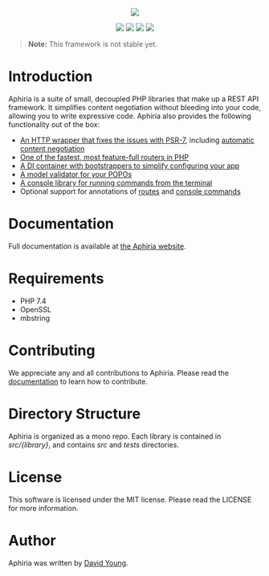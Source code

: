 <p align="center"><a href="https://www.aphiria.com" target="_blank" title="Aphiria"><img src="https://www.aphiria.com/images/aphiria-logo.svg"></a></p>

<p align="center">
<a href="https://travis-ci.com/aphiria/aphiria"><img src="https://travis-ci.com/aphiria/aphiria.svg"></a>
<a href="https://packagist.org/packages/aphiria/aphiria"><img src="https://poser.pugx.org/aphiria/aphiria/v/stable.svg"></a>
<a href="https://packagist.org/packages/aphiria/aphiria"><img src="https://poser.pugx.org/aphiria/aphiria/v/unstable.svg"></a>
<a href="https://packagist.org/packages/aphiria/aphiria"><img src="https://poser.pugx.org/aphiria/aphiria/license.svg"></a>
</p>

> **Note:** This framework is not stable yet.

<h1>Introduction</h1>

Aphiria is a suite of small, decoupled PHP libraries that make up a REST API framework.  It simplifies content negotiation without bleeding into your code, allowing you to write expressive code.  Aphiria also provides the following functionality out of the box:

* <a href="https://www.aphiria.com/docs/master/http-requests.html" target="_blank">An HTTP wrapper that fixes the issues with PSR-7</a>, including <a href="https://www.aphiria.com/docs/master/content-negotiation.html" target="_blank">automatic content negotiation</a>
* <a href="https://www.aphiria.com/docs/master/routing.html" target="_blank">One of the fastest, most feature-full routers in PHP</a>
* <a href="https://www.aphiria.com/docs/master/di-container.html" target="_blank">A DI container with bootstrappers to simplify configuring your app</a>
* <a href="https://www.aphiria.com/docs/master/validation.html" target="_blank">A model validator for your POPOs</a>
* <a href="https://www.aphiria.com/docs/master/console.html" target="_blank">A console library for running commands from the terminal</a>
* Optional support for annotations of <a href="https://www.aphiria.com/docs/master/routing.html#route-annotations" target="_blank">routes</a> and <a href="https://www.aphiria.com/docs/master/console.html#command-annotations" target="_blank">console commands</a>

<h1>Documentation</h1>

Full documentation is available at <a href="https://www.aphiria.com" target="_blank">the Aphiria website</a>.

<h1>Requirements</h1>

* PHP 7.4
* OpenSSL
* mbstring

<h1>Contributing</h1>

We appreciate any and all contributions to Aphiria.  Please read the [documentation](https://www.aphiria.com/docs/master/contributing.html) to learn how to contribute.

<h1>Directory Structure</h1>

Aphiria is organized as a mono repo.  Each library is contained in _src/{library}_, and contains _src_ and _tests_ directories.

<h1>License</h1>

This software is licensed under the MIT license.  Please read the LICENSE for more information.

<h1>Author</h1>

Aphiria was written by [David Young](https://github.com/davidbyoung).
